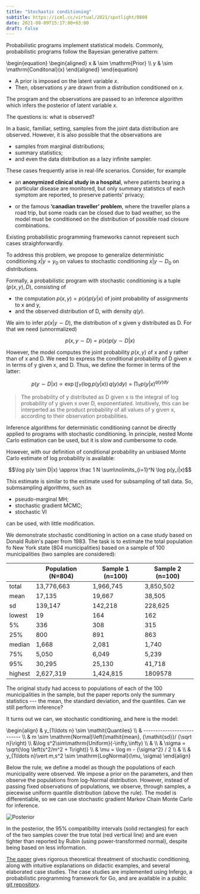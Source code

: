 ```yaml
---
title: "Stochastic conditioning"
subtitle: https://icml.cc/virtual/2021/spotlight/8608 
date: 2021-08-09T15:17:00+03:00
draft: False
---
```


Probabilistic programs implement statistical models. Commonly,
probabilistic programs follow the Bayesian generative pattern:

\begin{equation}
	\begin{aligned}
		x & \sim \mathrm{Prior} \\\\
		y & \sim \mathrm{Conditonal}(x)
	\end{aligned}
\end{equation}

* A prior is imposed on the latent variable $x$. 
* Then, observations $y$ are drawn from a distribution conditioned
on $x$.

The program and the observations are passed to an inference
algorithm which infers the posterior of latent variable $x$.

The questions is: what is observed?

In a basic, familiar, setting, samples from the joint data
distribution are observed. However, it is also possible that the
observations are

* samples from marginal distributions;
* summary statistics;
* and even the data distribution as a lazy infinite sampler. 

These cases frequently arise in real-life scenarios. Consider,
for example

* an **anonymized clinical study in a hospital**, where patients
bearing a particular disease are monitored, but only summary
statistics of each symptom are reported, to preserve patients'
privacy;

* or the famous **‘canadian traveller’ problem**, where the traveller
plans a road trip, but some roads can be closed due to bad
weather, so the model must be conditioned on the distribution
of possible road closure combinations.

Existing probabilistic programming frameworks cannot represent
such cases straighforwardly.

To address this problem, we propose to generalize deterministic
conditioning $x|y=y_0$ on values to stochastic conditioning $x|y
\sim D_0$ on distributions.

Formally, a probabilistic program with stochastic conditioning
is a tuple $(p(x, y), D)$, consisting of

* the computation $p(x, y) = p(x)p(y|x)$ of joint probability of assignments to x and y,
* and the observed distribution of D, with density $q(y)$. 

We aim to infer $p(x|y \sim D)$, the distribution of x given y
distributed as D. For that we need (unnormalized)

$$p(x, y \sim D) = p(x)p(y \sim D|x)$$

However, the model computes the joint probability $p(x, y)$
of x and y rather than of x and D. We need to express the
conditional probability of D given x in terms of y given x, and
D.  Thus, we define the former in terms of the latter:

$$p(y \sim D|x) \propto \exp \left( \int_Y (\log p(y|x))\,q(y)dy \right)=\prod\nolimits_Y p(y|x)^{q(y)dy}$$

> The probability of y distributed as D given x is the integral
> of log probability of y given x over D, exponentiated.
> Intuitively, this can be interperted as the product
> probability of all values of y given x, according to their
> observation probabilities.

Inference algorithms for deterministic conditioning cannot be
directly applied to programs with stochastic conditioning.
In principle, nested Monte Carlo estimation can be used,
but it is slow and cumbersome to code.

However, with our definition of conditional probability an
unbiased Monte Carlo estimate of log probability is available:

$$\log p(y \sim D|x) \approx \frac 1 N \sum\nolimits_{i=1}^N \log p(y_i|x)$$

This estimate is similar to the estimate used for subsampling 
of tall data. So, submsampling algorithms, such as

* pseudo-marginal MH;
* stochastic gradient MCMC;
* stochastic VI

can be used, with little modification.

We demonstrate stochastic conditioning in action on a case study
based on Donald Rubin's paper from 1983. The task is to estimate 
the total population fo New York state (804 municipalities)
based on a sample of 100 municipalities (two samples are
considered):

|            |Population (N=804) | Sample 1 (n=100) | Sample 2 (n=100)|
|------------|-------------------|------------------|-----------------|
|total|13,776,663|1,966,745|3,850,502 |
|mean|17,135|19,667|38,505 |
|sd|139,147|142,218|228,625 |
|lowest|19|164|162 |
|5%|336|308|315 |
|25%|800|891|863 |
|median|1,668|2,081|1,740 |
|75%|5,050|6,049|5,239 |
|95%|30,295|25,130|41,718 |
|highest|2,627,319|1,424,815|1809578|
>
The original study had access to populations of each
of the 100 municipalities in the sample, but the paper reports
only the summary statistics --- the mean, the standard deviation,
and the quantiles. Can we still perform inference?

It turns out we can, we stochastic conditioning, and here is the
model:

\begin{align}
        & y_{1\ldots n} \sim \mathit{Quantiles} \\\\
		& --------------------------- \\\\
        & m \sim \mathrm{Normal}\left(\mathit{mean}, {\mathit{sd}}/ {\sqrt n}\right) \\\\
		&\log s^2\sim\mathrm{Uniform}(-\infty,\infty) \\\\
		& \\\\
        & \sigma = \sqrt{\log \left(s^2/m^2 + 1\right)} \\\\
		& \mu  = \log m - {\sigma^2} / 2 \\\\
		& \\\\
        & y_{1\ldots n}\vert m,s^2 \sim  \mathrm{LogNormal}(\mu, \sigma)
\end{align}

Below the rule,
we define a model as though the populations of each municipality
were observed. We impose a prior on the parameters, and then
observe the populations from log-Normal distribution. However,
instead of passing fixed observations of populations, we
observe, through samples, a piecewise uniform quantile
distribution (above the rule). The model is differentiable, so
we can use  stochastic gradient Markov Chain Monte Carlo for
inference. 

![Posterior](/images/stochastic-conditioning/nypopu-estimate.svg)

In the posterior, the 95% compatibility intervals (solid
rectangles) for each of the two samples cover the true total
(red vertical line) and are even tighter than reported by Rubin
(using power-transformed normal), despite being based on less
information. 

[The paper](http://proceedings.mlr.press/v139/tolpin21a.html)
gives rigorous theoretical threatment of stochastic
conditioning, along with intuitive explanations on didactic
examples, and several elaborated case studies. The case studies
are implemented using Infergo, a probabilistic programming
framework for Go, and are available in a public [git
repository](https://bitbucket.org/dtolpin/stochastic-conditioning).
